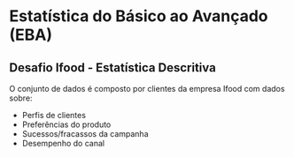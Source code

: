 # **Estatística do Básico ao Avançado (EBA)**

## **Desafio Ifood - Estatística Descritiva**

O conjunto de dados é composto por clientes da empresa Ifood com dados sobre:

- Perfis de clientes
- Preferências do produto
- Sucessos/fracassos da campanha
- Desempenho do canal
